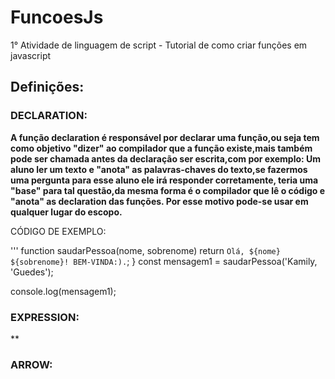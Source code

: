 # FuncoesJs
1° Atividade de linguagem de script  - Tutorial de como criar funções em javascript 
## Definições:
### DECLARATION:
**A função declaration é responsável por declarar uma função,ou seja tem como objetivo "dizer" ao compilador que a função existe,mais também pode ser chamada antes da declaração ser escrita,com por exemplo: Um aluno ler um texto e "anota" as palavras-chaves do texto,se fazermos uma pergunta para esse aluno ele irá responder corretamente, teria uma "base" para tal questão,da mesma forma é o compilador que lê o código e "anota" as declaration das funções. Por esse motivo pode-se usar em qualquer lugar do escopo.**

CÓDIGO DE EXEMPLO:


'''
function saudarPessoa(nome, sobrenome)
  return `Olá, ${nome} ${sobrenome}! BEM-VINDA:).`;
}
const mensagem1 = saudarPessoa('Kamily, 'Guedes');

console.log(mensagem1); 



### EXPRESSION:
**

### ARROW:

